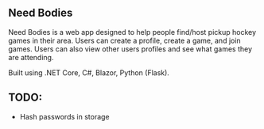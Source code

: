 ## Need Bodies

Need Bodies is a web app designed to help people find/host pickup hockey games in their area. Users can create a profile, create a game, and join games. Users can also view other users profiles and see what games they are attending.

Built using .NET Core, C#, Blazor, Python (Flask).

## TODO:
- Hash passwords in storage